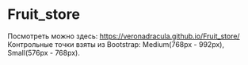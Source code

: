 # Fruit_store  
Посмотреть можно здесь: https://veronadracula.github.io/Fruit_store/  
Контрольные точки взяты из Bootstrap: Medium(768px - 992px), Small(576px - 768px).
